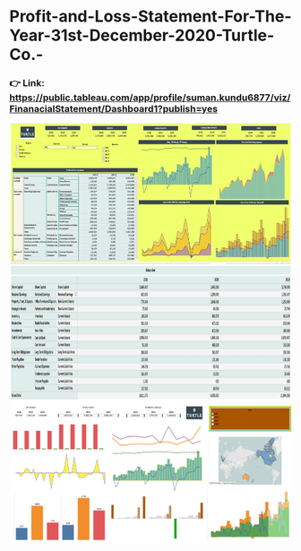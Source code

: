 # Profit-and-Loss-Statement-For-The-Year-31st-December-2020-Turtle-Co.-

### 👉 Link: https://public.tableau.com/app/profile/suman.kundu6877/viz/FinanacialStatement/Dashboard1?publish=yes

<img align="center" alt="dataanalysis"  width = "1000" height = "250px" src="p&L statement.png">

<img align="center" alt="dataanalysis"  width = "1000" height = "250px" src= "balance sheet.png">

<img align="center" alt="dataanalysis"  width = "1000" height = "250px" src="dash2.png">

